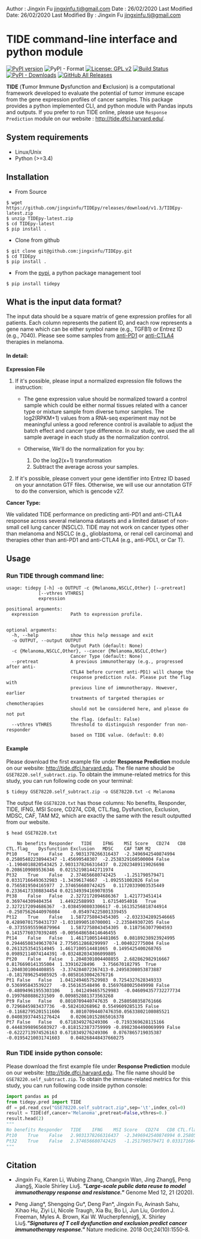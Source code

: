  Author            : Jingxin Fu <jingxinfu.tj@gmail.com>
 Date              : 26/02/2020
 Last Modified Date: 26/02/2020
 Last Modified By  : Jingxin Fu <jingxinfu.tj@gmail.com>
# TIDE command-line interface and python module

[![PyPI version](https://badge.fury.io/py/tidepy.svg)](https://badge.fury.io/py/tidepy) ![PyPI - Format](https://img.shields.io/pypi/format/tidepy?style=flat-square) [![License: GPL v2](https://img.shields.io/badge/License-GPL%20v3-yellow.svg)](https://www.gnu.org/licenses/old-licenses/gpl-3.0.en.html) [![Build Status](https://travis-ci.org/jingxinfu/TIDEpy.svg?branch=master)](https://travis-ci.org/jingxinfu/TIDEpy) [![PyPI - Downloads](https://img.shields.io/pypi/dm/tidepy?color=green&label=pypi%20download&logoColor=green&style=flat-square)](https://pypi.org/project/tidepy/) [![GitHub All Releases](https://img.shields.io/github/downloads/jingxinfu/tidepy/total?style=social)](https://github.com/jingxinfu/TIDEpy/releases/download/v1.3/TIDEpy-latest.zip)


**TIDE** (**T**umor **I**mmune **D**ysfunction and **E**xclusion)  is a computational framework developed to evaluate the potential of tumor immune escape from the gene expression profiles of cancer samples. This package provides a python implemented CLI, and python module with Pandas inputs and outputs. If you prefer to run TIDE online, please use `Response Prediction` module on our website : http://tide.dfci.harvard.edu/. 


## System requirements
- Linux/Unix
- Python (>=3.4)

## Installation
- From Source
```sehll
$ wget https://github.com/jingxinfu/TIDEpy/releases/download/v1.3/TIDEpy-latest.zip
$ unzip TIDEpy-latest.zip
$ cd TIDEpy-latest
$ pip install .
```
- Clone from github
```sehll
$ git clone git@github.com:jingxinfu/TIDEpy.git
$ cd TIDEpy
$ pip install .
```
- From the [pypi](https://pypi.org/project/tidepy/), a python package management tool
```
$ pip install tidepy
```



## What is the input data format?

The input data should be a square matrix of gene expression profiles for all patients. Each column represents the patient ID, and each row represents a gene name which can be either symbol name (e.g., TGFB1) or Entrez ID (e.g., 7040). Please see some samples from [anti-PD1](http://tide.dfci.harvard.edu/download/GSE78220.self_subtract.gz) or [anti-CTLA4](http://tide.dfci.harvard.edu/download/VanAllen.self_subtract.gz) therapies in melanoma. 

#### In detail:

**Expression File**

1. If it's possible, please input a normalized expression file follows the instruction:

   - The gene expression value should be normalized toward a control sample which could be either normal tissues related with a cancer type or mixture sample from diverse tumor samples. The log2(RPKM+1) values from a RNA-seq experiment may not be meaningful unless a good reference control is available to adjust the batch effect and cancer type difference. In our study, we used the all sample average in each study as the normalization control.
     
   - Otherwise, We'll do the normalization for you by:
         
        1. Do the log2(x+1) transformation
        2. Subtract the average across your samples.

2. If it's possible, please convert your gene identifier into Entrez ID based on your annotation GTF files. 
      Otherwise, we will use our annotation GTF to do the conversion, which is gencode v27.

**Cancer Type:**

 We validated TIDE performance on predicting anti-PD1 and anti-CTLA4 response across several melanoma datasets and a limited dataset  of non-small cell lung cancer (NSCLC). TIDE may not work on cancer types other than melanoma and NSCLC (e.g., glioblastoma, or renal cell carcinoma) and therapies other than anti-PD1 and anti-CTLA4 (e.g., anti-PDL1, or Car T). 

## Usage

### Run TIDE through command line:

```
usage: tidepy [-h] -o OUTPUT -c {Melanoma,NSCLC,Other} [--pretreat]
            [--vthres VTHRES]
            expression

positional arguments:
  expression            Path to expression profile.
  											

optional arguments:
  -h, --help            show this help message and exit
  -o OUTPUT, --output OUTPUT
                        Output Path (default: None)
  -c {Melanoma,NSCLC,Other}, --cancer {Melanoma,NSCLC,Other}
                        Cancer Type (default: None)
  --pretreat            A previous immunotherapy (e.g., progressed after anti-
                        CTLA4 before current anti-PD1) will change the
                        response prediction rule. Please put the flag with
                        previous line of immunotherapy. However, earlier
                        treatments of targeted therapies or chemotherapies
                        should not be considered here, and please do not put
                        the flag. (default: False)
  --vthres VTHRES       Threshold to distinguish responder fron non-responder
                        based on TIDE value. (default: 0.0)
```

#### Example

Please download the first example file under **Response Prediction** module on our website: http://tide.dfci.harvard.edu. The file name should be `GSE78220.self_subtract.zip`. To obtain the immune-related metrics for this study, you can run following code on your terminal:

```shell
$ tidepy GSE78220.self_subtract.zip -o GSE78220.txt -c Melanoma
```

The output file `GSE78220.txt` has those columns: No benefits, Responder, TIDE, IFNG, MSI Score, CD274, CD8, CTL.flag, Dysfunction, Exclusion, MDSC, CAF, TAM M2, which are exactly the same with the result outputted from our website. 

```
$ head GSE78220.txt

	No benefits	Responder	TIDE	IFNG	MSI Score	CD274	CD8	CTL.flag	Dysfunction	Exclusion	MDSC	CAF	TAM M2
Pt10	True	False	2.9031378266316437	-2.3496942540874994	0.25805402238944347	-1.45699548307	-2.2538329160500004	False	-1.1904018820543425	2.9031378266316437	0.22023489119026698	0.2086109089536346	0.021521981442711974
Pt32	True	False	2.374656680742425	-1.251790579471	0.03317166493632983	-1.34396174667	-1.092551002026	False	0.7565819504165977	2.374656680742425	0.11720339003535449	0.23364173308834454	0.021349394169070356
Pt38	False	False	2.3272172094686367	1.421773451414	0.369744309404354	1.44922588993	1.67154054016	True	2.3272172094686367	-3.0384590803306617	-0.16135256818744914	-0.25075626440976084	-0.054974225801339455
Pt12	True	False	1.5872758043454305	-2.0323342892546665	0.42890701750431737	-1.0318990510700001	-2.235849307205	False	-0.37355955596879964	1.5872758043454305	0.1187563077904593	0.14157760370392405	-0.005648658414646455
Pt14	False	False	1.4617100514481065	0.08189238923924995	0.29446508349637074	2.7750512868299997	-1.004022775004	False	0.2613253541514945	1.4617100514481065	0.1495425400268765	0.09892114074144391	-0.032482034306099805
Pt20	False	False	1.2040301004408855	2.682862982916667	0.8176690141355004	1.33916228496	3.756670182795	True	1.2040301004408855	-3.374284072367413-0.24958308053873887	-0.1817896254985925	-0.08581630042676716
Pt1	False	False	1.0412494657529983	0.7254327628349333	0.536995843539227	-0.156163548496	0.15697680025049998	False	-0.48094961955303106	1.0412494657529983	-0.046094357732277734	0.1997680886231509	0.009852881373563268
Pt9	False	False	0.8010709440747635	0.2580580358761666	0.7296845983437736	-0.582410268962	0.5549609285135	False	-0.11682795201511606	0.80107094407476350.05633802108085521	0.040839374451276424	0.020610152865016378
Pt7	False	False	0.6718349276249306	-0.7193369628115166	0.44483998965603927	-0.8181523873759999	-0.8982304490069999	False	-0.6222713974526163	0.6718349276249306	0.0767865719035387	-0.01954210031741603	0.048268448437660275
```

### Run TIDE inside python console:

Please download the first example file under **Response Prediction** module on our website: http://tide.dfci.harvard.edu. The file name should be `GSE78220.self_subtract.zip`. To obtain the immune-related metrics for this study, you can run following code inside python console:

```python
import pandas as pd
from tidepy.pred import TIDE
df = pd.read_csv("GSE78220.self_subtract.zip",sep='\t',index_col=0)
result = TIDE(df,cancer='Melanoma',pretreat=False,vthres=0.)
result.head(2)
"""
No benefits	Responder	TIDE	IFNG	MSI Score	CD274	CD8	CTL.flag	Dysfunction	Exclusion	MDSC	CAF	TAM M2
Pt10	True	False	2.9031378266316437	-2.3496942540874994	0.25805402238944347	-1.45699548307	-2.2538329160500004	False	-1.1904018820543425	2.9031378266316437	0.22023489119026698	0.2086109089536346	0.021521981442711974
Pt32	True	False	2.374656680742425	-1.251790579471	0.03317166493632983	-1.34396174667	-1.092551002026	False	0.7565819504165977	2.374656680742425	0.11720339003535449	0.23364173308834454	0.021349394169070356
"""
```

## Citation

-  Jingxin Fu, Karen Li, Wubing Zhang, Changxin Wan, Jing Zhang§, Peng Jiang§, Xiaole Shirley Liu§. ***"Large-scale public data reuse to model immunotherapy response and resistance."*** Genome Med 12, 21 (2020).

- Peng Jiang\*, Shengqing Gu\*, Deng Pan\*, Jingxin Fu, Avinash Sahu, Xihao Hu, Ziyi Li, Nicole Traugh, Xia Bu, Bo Li, Jun Liu, Gordon J. Freeman, Myles A. Brown, Kai W. Wucherpfennig§, X. Shirley Liu§.***"Signatures of T cell dysfunction and exclusion predict cancer immunotherapy response."*** Nature medicine. 2018 Oct;24(10):1550-8. 



